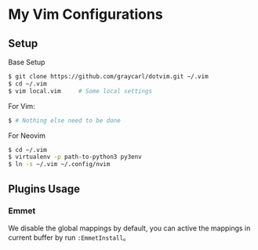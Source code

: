 # My Vim Configurations

## Setup

Base Setup

```sh
$ git clone https://github.com/graycarl/dotvim.git ~/.vim
$ cd ~/.vim
$ vim local.vim     # Some local settings
```

For Vim:

```sh
$ # Nothing else need to be done
```

For Neovim

```sh
$ cd ~/.vim
$ virtualenv -p path-to-python3 py3env
$ ln -s ~/.vim ~/.config/nvim
```

## Plugins Usage

### Emmet

We disable the global mappings by default, you can active the mappings in current buffer by run `:EmmetInstall`。
